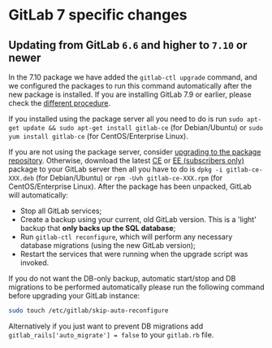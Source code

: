 # GitLab 7 specific changes

## Updating from GitLab `6.6` and higher to `7.10` or newer

In the 7.10 package we have added the `gitlab-ctl upgrade` command, and we
configured the packages to run this command automatically after the new package
is installed. If you are installing GitLab 7.9 or earlier, please check the
[different procedure](gitlab_6_changes.md#updating-from-gitlab-66-and-higher-to-the-latest-version).

If you installed using the package server all you need to do is run `sudo apt-get update && sudo apt-get install gitlab-ce` (for Debian/Ubuntu) or `sudo yum install gitlab-ce` (for CentOS/Enterprise Linux).

If you are not using the package server, consider [upgrading to the package repository](https://about.gitlab.com/upgrade-to-package-repository). Otherwise, download the latest [CE](https://packages.gitlab.com/gitlab/gitlab-ce) or
[EE (subscribers only)](https://packages.gitlab.com/gitlab/gitlab-ee)
package to your GitLab server then all you have to do is `dpkg -i gitlab-ce-XXX.deb` (for Debian/Ubuntu) or `rpm
-Uvh gitlab-ce-XXX.rpm` (for CentOS/Enterprise Linux). After the package has
been unpacked, GitLab will automatically:

- Stop all GitLab services;
- Create a backup using your current, old GitLab version. This is a 'light'
  backup that **only backs up the SQL database**;
- Run `gitlab-ctl reconfigure`, which will perform any necessary database
  migrations (using the new GitLab version);
- Restart the services that were running when the upgrade script was invoked.

If you do not want the DB-only backup, automatic start/stop and DB migrations
to be performed automatically please run the following command before upgrading
your GitLab instance:

```sh
sudo touch /etc/gitlab/skip-auto-reconfigure
```

Alternatively if you just want to prevent DB migrations add `gitlab_rails['auto_migrate'] = false`
to your `gitlab.rb` file.

